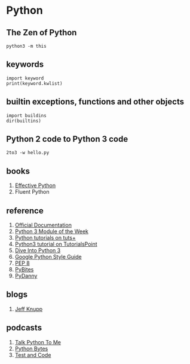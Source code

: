 # Python

## The Zen of Python
```
python3 -m this
```

## keywords
```
import keyword
print(keyword.kwlist)
```

## builtin exceptions, functions and other objects
```
import buildins
dir(builtins)
```

## Python 2 code to Python 3 code
```
2to3 -w hello.py
```

## books
1. [Effective Python](http://www.effectivepython.com/)
2. Fluent Python

## reference
1. [Official Documentation](https://docs.python.org/3/index.html)
1. [Python 3 Module of the Week](https://pymotw.com/3/index.html)
1. [Python tutorials on tuts+](https://code.tutsplus.com/categories/python)
1. [Python3 tutorial on TutorialsPoint](https://www.tutorialspoint.com/python3/index.htm)
1. [Dive Into Python 3](http://www.diveintopython3.net/)
1. [Google Python Style Guide](https://google.github.io/styleguide/pyguide.html)
1. [PEP 8](http://pep8.org/)
1. [PyBites](http://pybit.es/)
1. [PyDanny](https://www.pydanny.com/)

## blogs
1. [Jeff Knupp](https://jeffknupp.com/)


## podcasts
1. [Talk Python To Me](https://talkpython.fm/)
1. [Python Bytes](https://pythonbytes.fm/)
1. [Test and Code](http://testandcode.com/)
